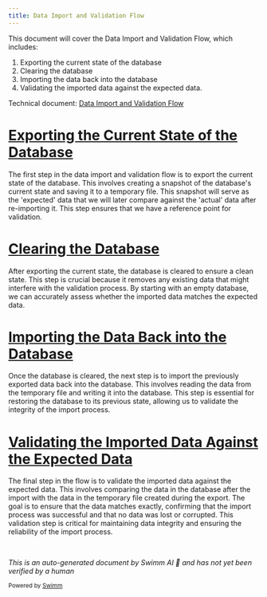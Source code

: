 ```yaml
---
title: Data Import and Validation Flow
---
```

This document will cover the Data Import and Validation Flow, which includes:

1. Exporting the current state of the database
2. Clearing the database
3. Importing the data back into the database
4. Validating the imported data against the expected data.

Technical document: <SwmLink doc-title="Data Import and Validation Flow">[Data Import and Validation Flow](/.swm/data-import-and-validation-flow.ftlxhv9s.sw.md)</SwmLink>

# [Exporting the Current State of the Database](https://app.swimm.io/repos/Z2l0aHViJTNBJTNBc2VudHJ5LWRlbW8tMSUzQSUzQVN3aW1tLURlbW8=/docs/ftlxhv9s#export-the-current-state-of-the-database)

The first step in the data import and validation flow is to export the current state of the database. This involves creating a snapshot of the database's current state and saving it to a temporary file. This snapshot will serve as the 'expected' data that we will later compare against the 'actual' data after re-importing it. This step ensures that we have a reference point for validation.

# [Clearing the Database](https://app.swimm.io/repos/Z2l0aHViJTNBJTNBc2VudHJ5LWRlbW8tMSUzQSUzQVN3aW1tLURlbW8=/docs/ftlxhv9s#clear-the-database)

After exporting the current state, the database is cleared to ensure a clean state. This step is crucial because it removes any existing data that might interfere with the validation process. By starting with an empty database, we can accurately assess whether the imported data matches the expected data.

# [Importing the Data Back into the Database](https://app.swimm.io/repos/Z2l0aHViJTNBJTNBc2VudHJ5LWRlbW8tMSUzQSUzQVN3aW1tLURlbW8=/docs/ftlxhv9s#import-the-data-back-into-the-database)

Once the database is cleared, the next step is to import the previously exported data back into the database. This involves reading the data from the temporary file and writing it into the database. This step is essential for restoring the database to its previous state, allowing us to validate the integrity of the import process.

# [Validating the Imported Data Against the Expected Data](https://app.swimm.io/repos/Z2l0aHViJTNBJTNBc2VudHJ5LWRlbW8tMSUzQSUzQVN3aW1tLURlbW8=/docs/ftlxhv9s#validate-the-imported-data-against-the-expected-data)

The final step in the flow is to validate the imported data against the expected data. This involves comparing the data in the database after the import with the data in the temporary file created during the export. The goal is to ensure that the data matches exactly, confirming that the import process was successful and that no data was lost or corrupted. This validation step is critical for maintaining data integrity and ensuring the reliability of the import process.

&nbsp;

*This is an auto-generated document by Swimm AI 🌊 and has not yet been verified by a human*

<SwmMeta version="3.0.0" repo-id="Z2l0aHViJTNBJTNBc2VudHJ5LWRlbW8tMSUzQSUzQVN3aW1tLURlbW8=" repo-name="sentry-demo-1" doc-type="product-flows"><sup>Powered by [Swimm](/)</sup></SwmMeta>
